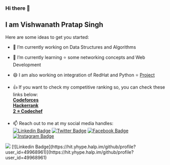 ### Hi there 👋
<h2>I am Vishwanath Pratap Singh</h2>

<!--
**vishnupsingh523/vishnupsingh523** is a ✨ _special_ ✨ repository because its `README.md` (this file) appears on your GitHub profile.
-->
Here are some ideas to get you started:

- :telescope: I’m currently working on Data Structures and Algorithms
- 🌱 I’m currently learning :star: some networking concepts and Web Development
- :smile: I am also working on integration of RedHat and Python :star:
<a href="https://github.com/vishnupsingh523/Ddecoders_RedHat">Project</a>
- 👍 If you want to check my competitive ranking so, you can check these links below:<br>
<a href= "https://codeforces.com/profile/vishnupsingh523"><b>Codeforces</b></a><br>
<a href= "https://www.hackerrank.com/vishnupsingh523"><b>Hackerrank</b></a><br>
<a href = "https://www.codechef.com/users/vishnupsingh52"><b>2 :star: Codechef</b></a>


- :mailbox: Reach out to me at my social media handles: <br>
[![Linkedin Badge](https://img.shields.io/badge/-VishwanathPratapSingh-blue?style=flat-square&logo=Linkedin&logoColor=white&link=https://www.linkedin.com/in/vishwanathpratapsingh)](https://www.linkedin.com/in/vishwanathpratapsingh/) [![Twitter Badge](https://img.shields.io/badge/-@vishnupsingh522-1ca0f1?style=flat-square&labelColor=1ca0f1&logo=twitter&logoColor=white&link=https://twitter.com/vishnupsingh522)](https://twitter.com/vishnupsingh522) [![Facebook Badge](https://img.shields.io/badge/-@VishwanathPratapSingh-3b5998?style=flat-square&labelColor=3b5998&logo=facebook&logoColor=white&link=https://https://www.facebook.com/vishwanath.pratapsingh.5055)](https://www.facebook.com/vishwanath.pratapsingh.5055) [![Instagram Badge](https://img.shields.io/badge/-@viswanath1926-D7008A?style=flat-square&labelColor=D7008A&logo=Instagram&logoColor=white&link=https://www.instagram.com/vishwanath1926/)](https://www.instagram.com/vishwanath1926/)


<img src="https://github-readme-stats.vercel.app/api?username=vishnupsingh523&&show_icons=true&title_color=ffffff&icon_color=FFEB3B&text_color=daf7dc&bg_color=330033">
[![Linkedin Badge](https://hit.yhype.halp.im/github/profile?user_id=49968961)](https://hit.yhype.halp.im/github/profile?user_id=49968961)
